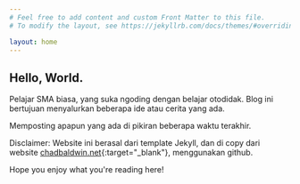 ```yaml
---
# Feel free to add content and custom Front Matter to this file.
# To modify the layout, see https://jekyllrb.com/docs/themes/#overriding-theme-defaults

layout: home
---
```


## **Hello, World.**

Pelajar SMA biasa, yang suka ngoding dengan belajar otodidak.
Blog ini bertujuan menyalurkan beberapa ide atau cerita yang ada.

Memposting apapun yang ada di pikiran beberapa waktu terakhir.

Disclaimer: Website ini berasal dari template Jekyll, dan di copy dari website [chadbaldwin.net](https://chadbaldwin.net){:target="\_blank"}, menggunakan github.

Hope you enjoy what you're reading here!
